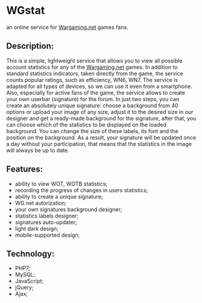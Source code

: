 # WGstat
an online service for [Wargaming.net](https://wargaming.net/) games fans.


## Description:
This is a simple, lightweight service that allows you to view all possible account statistics for any of the [Wargaming.net](https://wargaming.net/) games. In addition to standard statistics indicators, taken directly from the game, the service counts popular ratings, such as efficiency, WN6, WN7. The service is adapted for all types of devices, so we can use it even from a smartphone. Also, especially for active fans of the game, the service allows to create your own userbar (signature) for the forum. In just two steps, you can create an absolutely unique signature: choose a background from 40 options or upload your image of any size, adjust it to the desired size in our designer and get a ready-made background for the signature, after that, you can choose which of the statistics to be displayed on the loaded background. You can change the size of these labels, its font and the position on the background. As a result, your signature will be updated once a day without your participation, that means that the statistics in the image will always be up to date.


## Features:
- ability to view WOT, WOTB statistics;
- recording the progress of changes in users statistics;
- ability to create a unique signature;
- WG.net autorization;
- your own signatures background designer;
- statistics labels designer;
- signatures auto-updater;
- light dark design;
- mobile-supported design;


## Technology:
- PHP7;
- MySQL;
- JavaScript;
- jQuery;
- Ajax;